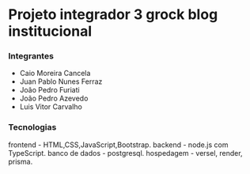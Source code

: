 # Projeto integrador 3 grock blog institucional

### Integrantes
- Caio Moreira Cancela 
- Juan Pablo Nunes Ferraz
- João Pedro Furiati
- João Pedro Azevedo
- Luis Vitor Carvalho

### Tecnologias
frontend - HTML,CSS,JavaScript,Bootstrap.
backend - node.js com TypeScript.
banco de dados - postgresql.
hospedagem - versel, render, prisma.
